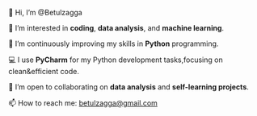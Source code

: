   👋 Hi, I’m @Betulzagga
  
  🤖 I’m interested in **coding**, **data analysis**, and **machine learning**. 
  
  🌱 I’m continuously improving my skills in **Python** programming.
  
  💻 I use **PyCharm** for my Python development tasks,focusing on clean&efficient code.
  
  💞️ I’m open to collaborating on **data analysis** and **self-learning projects**. 
  
  📫 How to reach me: [betulzagga@gmail.com](mailto:betulzagga@gmail.com)


<!---
Betulzagga/Betulzagga is a ✨ special ✨ repository because its `README.md` (this file) appears on your GitHub profile.
You can click the Preview link to take a look at your changes.
--->
